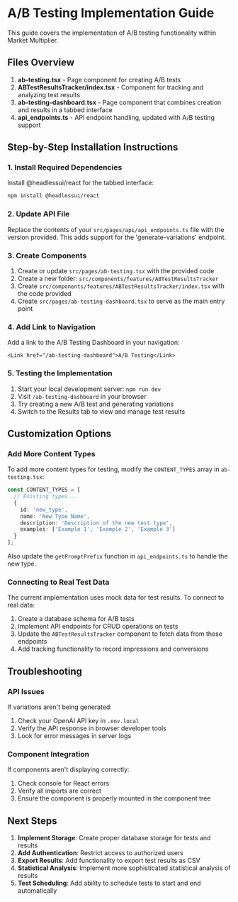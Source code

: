 # A/B Testing Implementation Guide

This guide covers the implementation of A/B testing functionality within Market Multiplier.

## Files Overview

1. **ab-testing.tsx** - Page component for creating A/B tests
2. **ABTestResultsTracker/index.tsx** - Component for tracking and analyzing test results
3. **ab-testing-dashboard.tsx** - Page component that combines creation and results in a tabbed interface
4. **api_endpoints.ts** - API endpoint handling, updated with A/B testing support

## Step-by-Step Installation Instructions

### 1. Install Required Dependencies

Install @headlessui/react for the tabbed interface:

```bash
npm install @headlessui/react
```

### 2. Update API File

Replace the contents of your `src/pages/api/api_endpoints.ts` file with the version provided. This adds support for the 'generate-variations' endpoint.

### 3. Create Components

1. Create or update `src/pages/ab-testing.tsx` with the provided code
2. Create a new folder: `src/components/features/ABTestResultsTracker`
3. Create `src/components/features/ABTestResultsTracker/index.tsx` with the code provided
4. Create `src/pages/ab-testing-dashboard.tsx` to serve as the main entry point

### 4. Add Link to Navigation

Add a link to the A/B Testing Dashboard in your navigation:

```tsx
<Link href="/ab-testing-dashboard">A/B Testing</Link>
```

### 5. Testing the Implementation

1. Start your local development server: `npm run dev`
2. Visit `/ab-testing-dashboard` in your browser
3. Try creating a new A/B test and generating variations
4. Switch to the Results tab to view and manage test results

## Customization Options

### Add More Content Types

To add more content types for testing, modify the `CONTENT_TYPES` array in `ab-testing.tsx`:

```typescript
const CONTENT_TYPES = [
  // Existing types...
  {
    id: 'new_type',
    name: 'New Type Name',
    description: 'Description of the new test type',
    examples: ['Example 1', 'Example 2', 'Example 3']
  }
];
```

Also update the `getPromptPrefix` function in `api_endpoints.ts` to handle the new type.

### Connecting to Real Test Data

The current implementation uses mock data for test results. To connect to real data:

1. Create a database schema for A/B tests
2. Implement API endpoints for CRUD operations on tests
3. Update the `ABTestResultsTracker` component to fetch data from these endpoints
4. Add tracking functionality to record impressions and conversions

## Troubleshooting

### API Issues

If variations aren't being generated:

1. Check your OpenAI API key in `.env.local`
2. Verify the API response in browser developer tools
3. Look for error messages in server logs

### Component Integration

If components aren't displaying correctly:

1. Check console for React errors
2. Verify all imports are correct
3. Ensure the component is properly mounted in the component tree

## Next Steps

1. **Implement Storage**: Create proper database storage for tests and results
2. **Add Authentication**: Restrict access to authorized users
3. **Export Results**: Add functionality to export test results as CSV
4. **Statistical Analysis**: Implement more sophisticated statistical analysis of results
5. **Test Scheduling**: Add ability to schedule tests to start and end automatically